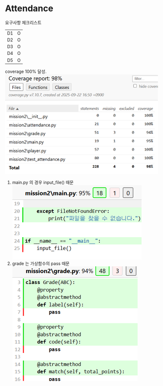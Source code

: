 # Attendance

요구사항 체크리스트

|  |   |
|----|---|
| D1 | O |
| D2 | O |
| D3 | O |
| D4 | O |
| D5 | O |

coverage 100% 달성.
![img_4.png](img_4.png)
1) main.py 의 경우  input_file() 때문
![img_3.png](img_3.png)
3) grade 는 가상함수의 pass 때문
![img_2.png](img_2.png)